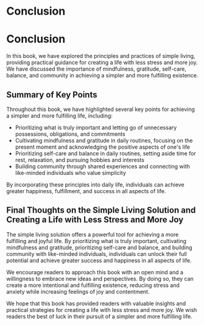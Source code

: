 # Conclusion

Conclusion
==========

In this book, we have explored the principles and practices of simple living, providing practical guidance for creating a life with less stress and more joy. We have discussed the importance of mindfulness, gratitude, self-care, balance, and community in achieving a simpler and more fulfilling existence.

Summary of Key Points
---------------------

Throughout this book, we have highlighted several key points for achieving a simpler and more fulfilling life, including:

* Prioritizing what is truly important and letting go of unnecessary possessions, obligations, and commitments
* Cultivating mindfulness and gratitude in daily routines, focusing on the present moment and acknowledging the positive aspects of one's life
* Prioritizing self-care and balance in daily routines, setting aside time for rest, relaxation, and pursuing hobbies and interests
* Building community through shared experiences and connecting with like-minded individuals who value simplicity

By incorporating these principles into daily life, individuals can achieve greater happiness, fulfillment, and success in all aspects of life.

Final Thoughts on the Simple Living Solution and Creating a Life with Less Stress and More Joy
----------------------------------------------------------------------------------------------

The simple living solution offers a powerful tool for achieving a more fulfilling and joyful life. By prioritizing what is truly important, cultivating mindfulness and gratitude, prioritizing self-care and balance, and building community with like-minded individuals, individuals can unlock their full potential and achieve greater success and happiness in all aspects of life.

We encourage readers to approach this book with an open mind and a willingness to embrace new ideas and perspectives. By doing so, they can create a more intentional and fulfilling existence, reducing stress and anxiety while increasing feelings of joy and contentment.

We hope that this book has provided readers with valuable insights and practical strategies for creating a life with less stress and more joy. We wish readers the best of luck in their pursuit of a simpler and more fulfilling life.